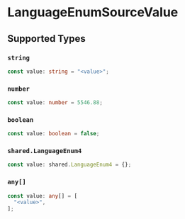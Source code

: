 # LanguageEnumSourceValue


## Supported Types

### `string`

```typescript
const value: string = "<value>";
```

### `number`

```typescript
const value: number = 5546.88;
```

### `boolean`

```typescript
const value: boolean = false;
```

### `shared.LanguageEnum4`

```typescript
const value: shared.LanguageEnum4 = {};
```

### `any[]`

```typescript
const value: any[] = [
  "<value>",
];
```

